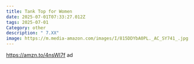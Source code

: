 ```yaml
---
title: Tank Top for Women
date: 2025-07-01T07:33:27.012Z
tags: 2025-07-01
Category: other
description: " 7.XX"
image: https://m.media-amazon.com/images/I/815DDYbA0PL._AC_SY741_.jpg
---
```

https://amzn.to/4nsWI7f ad